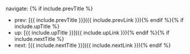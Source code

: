 navigate:
{% if include.prevTitle %}
- prev: [{{ include.prevTitle }}]({{ include.prevLink }}){% endif %}{% if include.upTitle %}
- up: [{{ include.upTitle }}]({{ include.upLink }}){% endif %}{% if include.nextTitle %}
- next: [{{ include.nextTitle }}]({{ include.nextLink }}){% endif %}
